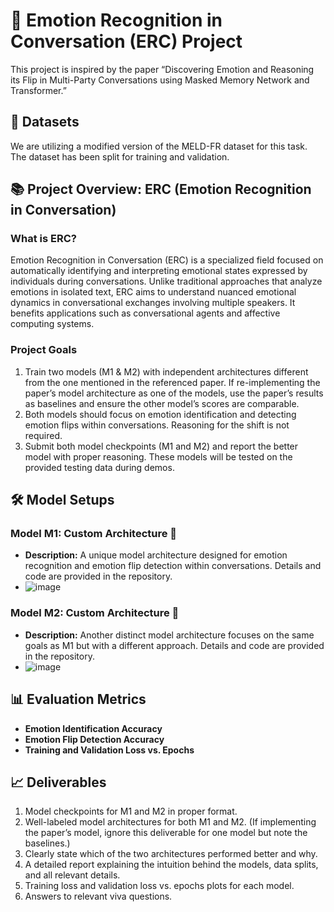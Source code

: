 # 📝 Emotion Recognition in Conversation (ERC) Project

This project is inspired by the paper “Discovering Emotion and Reasoning its Flip in Multi-Party Conversations using Masked Memory Network and Transformer.”

## 📂 Datasets
We are utilizing a modified version of the MELD-FR dataset for this task. The dataset has been split for training and validation.

## 📚 Project Overview: ERC (Emotion Recognition in Conversation)

### What is ERC?
Emotion Recognition in Conversation (ERC) is a specialized field focused on automatically identifying and interpreting emotional states expressed by individuals during conversations. Unlike traditional approaches that analyze emotions in isolated text, ERC aims to understand nuanced emotional dynamics in conversational exchanges involving multiple speakers. It benefits applications such as conversational agents and affective computing systems.

### Project Goals
1. Train two models (M1 & M2) with independent architectures different from the one mentioned in the referenced paper. If re-implementing the paper’s model architecture as one of the models, use the paper’s results as baselines and ensure the other model’s scores are comparable.
2. Both models should focus on emotion identification and detecting emotion flips within conversations. Reasoning for the shift is not required.
3. Submit both model checkpoints (M1 and M2) and report the better model with proper reasoning. These models will be tested on the provided testing data during demos.

## 🛠️ Model Setups

### Model M1: Custom Architecture 🧠
- **Description:** A unique model architecture designed for emotion recognition and emotion flip detection within conversations. Details and code are provided in the repository.
- ![image](https://github.com/user-attachments/assets/0d8de107-66df-4c11-9659-63f549b37636)


### Model M2: Custom Architecture 🧠
- **Description:** Another distinct model architecture focuses on the same goals as M1 but with a different approach. Details and code are provided in the repository.
- ![image](https://github.com/user-attachments/assets/3808c59d-2ef3-44a8-9b9a-7ca7f4ac5489)


## 📊 Evaluation Metrics
- **Emotion Identification Accuracy**
- **Emotion Flip Detection Accuracy**
- **Training and Validation Loss vs. Epochs**

## 📈 Deliverables
1. Model checkpoints for M1 and M2 in proper format.
2. Well-labeled model architectures for both M1 and M2. (If implementing the paper’s model, ignore this deliverable for one model but note the baselines.)
3. Clearly state which of the two architectures performed better and why.
4. A detailed report explaining the intuition behind the models, data splits, and all relevant details.
5. Training loss and validation loss vs. epochs plots for each model.
6. Answers to relevant viva questions.
